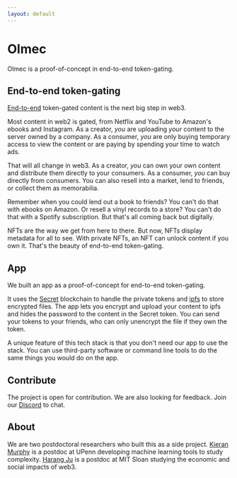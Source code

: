 ```yaml
---
layout: default
---
```


# Olmec

Olmec is a proof-of-concept in end-to-end token-gating.

## End-to-end token-gating

[End-to-end](https://en.wikipedia.org/wiki/End-to-end_principle) token-gated content is the next big step in web3.

Most content in web2 is gated, from Netflix and YouTube to Amazon's ebooks and Instagram. As a creator, *you* are uploading *your* content to the server owned by a company. As a consumer, *you* are only buying temporary access to view the content or are paying by spending your time to watch ads.

That will all change in web3. As a creator, *you* can own your own content and distribute them directly to your consumers. As a consumer, *you* can buy directly from consumers. You can also resell into a market, lend to friends, or collect them as memorabilia.

Remember when you could lend out a book to friends? You can't do that with ebooks on Amazon. Or resell a vinyl records to a store? You can't do that with a Spotify subscription. But that's all coming back but digitally.

NFTs are the way we get from here to there. But now, NFTs display metadata for all to see. With private NFTs, an NFT can unlock content if you own it. That's the beauty of end-to-end token-gating.

## App

We built an app as a proof-of-concept for end-to-end token-gating.

It uses the [Secret](http://scrt.network) blockchain to handle the private tokens and [ipfs](https://ipfs.tech) to store encrypted files. The app lets you encrypt and upload your content to ipfs and hides the password to the content in the Secret token. You can send your tokens to your friends, who can only unencrypt the file if they own the token.

A unique feature of this tech stack is that you don't need our app to use the stack. You can use third-party software or command line tools to do the same things you would do on the app.

## Contribute

The project is open for contribution. We are also looking for feedback. Join our [Discord](https://discord.gg/Hfu9hhcqv9) to chat.

## About

We are two postdoctoral researchers who built this as a side project. [Kieran Murphy](http://kieranamurphy.com) is a postdoc at UPenn developing machine learning tools to study complexity. [Harang Ju](http://harangju.com) is a postdoc at MIT Sloan studying the economic and social impacts of web3.
